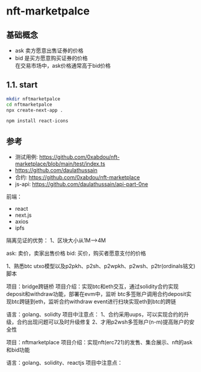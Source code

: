 # nft-marketpalce

## 基础概念
+ ask 卖方愿意出售证券的价格  
+ bid 是买方愿意购买证券的价格  
在交易市场中，ask价格通常高于bid价格

## 1.1. start
```bash
mkdir nftmarketpalce
cd nftmarketpalce
npx create-next-app .

npm install react-icons

```


## 参考
+ 测试用例: https://github.com/0xabdou/nft-marketplace/blob/main/test/index.ts
+ https://github.com/daulathussain
+ 合约: https://github.com/0xabdou/nft-marketplace
+ js-api: https://github.com/daulathussain/api-part-0ne



前端：
+ react
+ next.js
+ axios
+ ipfs


隔离见证的优势：
1、区块大小从1M-->4M

ask: 卖价，卖家出售价格
bid: 买价，购买者愿意支付的价格


1、熟悉btc utxo模型以及p2pkh、p2sh、p2wpkh、p2wsh、p2tr(ordinals铭文)脚本

项目：bridge跨链桥
项目介绍：实现btc和eth交互，通过solidity合约实现deposit和withdraw功能，部署在evm中，监听
btc多签账户调用合约deposit实现btc跨链到eth，监听合约withdraw event进行扫块实现eth到btc的跨链

语言：golang、solidty
项目中注意点：
1、合约采用uups，可以实现合约的升级，合约出现问题可以及时升级修复
2、才用p2wsh多签账户(n-m)提高账户的安全性


项目：nftmarketplace
项目介绍：实现nft(erc721)的发售、集合展示、nft的ask和bid功能

语言：golang、solidity、reactjs
项目中注意点：